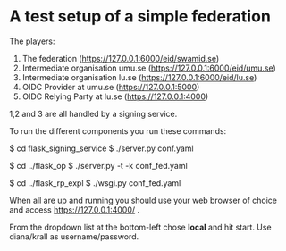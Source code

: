 # A test setup of a simple federation

The players:

1) The federation (https://127.0.0.1:6000/eid/swamid.se)
2) Intermediate organisation umu.se (https://127.0.0.1:6000/eid/umu.se) 
3) Intermediate organisation lu.se (https://127.0.0.1:6000/eid/lu.se)
4) OIDC Provider at umu.se (https://127.0.0.1:5000)
5) OIDC Relying Party at lu.se (https://127.0.0.1:4000)

1,2 and 3 are all handled by a signing service.

To run the different components you run these commands:

$ cd flask_signing_service 
$ ./server.py conf.yaml

$ cd ../flask_op
$ ./server.py -t -k conf_fed.yaml

$ cd ../flask_rp_expl
$ ./wsgi.py conf_fed.yaml

When all are up and running you should use your web browser of choice 
and access https://127.0.0.1:4000/ .

From the dropdown list at the bottom-left chose **local** and hit start.
Use diana/krall as username/password.
